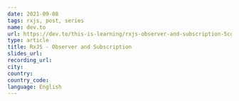 ```yaml
---
date: 2021-09-08
tags: rxjs, post, series
name: dev.to
url: https://dev.to/this-is-learning/rxjs-observer-and-subscription-5cg3
type: article
title: RxJS - Observer and Subscription
slides_url:
recording_url:
city:
country:
country_code:
language: English
---
```

